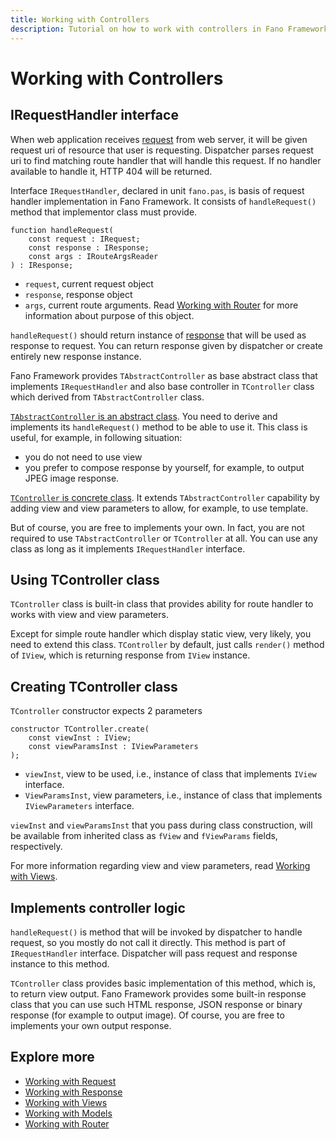 ```yaml
---
title: Working with Controllers
description: Tutorial on how to work with controllers in Fano Framework
---
```


<h1 class="major">Working with Controllers</h1>

## IRequestHandler interface

When web application receives [request](/working-with-request) from web server, it will be given
request uri of resource that user is requesting.
Dispatcher parses request uri to find matching route handler that will handle this request. If no handler available to handle it, HTTP 404 will be returned.

Interface `IRequestHandler`, declared in unit `fano.pas`, is basis of request handler implementation in Fano Framework. It consists of `handleRequest()` method that implementor class must provide.

```
function handleRequest(
    const request : IRequest;
    const response : IResponse;
    const args : IRouteArgsReader
) : IResponse;
```

- `request`, current request object
- `response`, response object
- `args`, current route arguments. Read [Working with Router](/working-with-router) for more information about purpose of this object.

`handleRequest()` should return instance of [response](/working-with-response) that will be used as response to request. You can return response given by dispatcher or create entirely new response instance.

Fano Framework provides `TAbstractController` as base abstract class that implements `IRequestHandler` and also base controller in `TController` class which derived from `TAbstractController` class.

[`TAbstractController` is an abstract class](https://github.com/fanoframework/fano/blob/master/src/Mvc/Controllers/AbstractControllerImpl.pas). You need to derive and implements its `handleRequest()` method to be able to use it. This class is useful, for example, in following situation:

- you do not need to use view
- you prefer to compose response by yourself, for example, to output JPEG image response.

[`TController` is concrete class](https://github.com/fanoframework/fano/blob/master/src/Mvc/Controllers/ControllerImpl.pas). It extends `TAbstractController` capability by adding view and view parameters to allow, for example, to use template.

But of course, you are free to implements your own. In fact, you are not required to use `TAbstractController` or `TController` at all. You can use any class as long as it implements `IRequestHandler` interface.

## Using TController class

`TController` class is built-in class that provides ability for route handler to works with view and view parameters.

Except for simple route handler which display static view, very likely, you need to extend this class. `TController` by default, just calls `render()` method of `IView`, which is
returning response from `IView` instance.

## Creating TController class

`TController` constructor expects 2 parameters

```
constructor TController.create(
    const viewInst : IView;
    const viewParamsInst : IViewParameters
);
```
- `viewInst`, view to be used, i.e., instance of class that implements `IView` interface.
- `ViewParamsInst`, view parameters, i.e., instance of class that implements `IViewParameters` interface.

`viewInst` and `viewParamsInst` that you pass during class construction, will be available from inherited class as `fView` and `fViewParams` fields, respectively.

For more information regarding view and view parameters, read [Working with Views](/working-with-views).

## Implements controller logic

`handleRequest()` is method that will be invoked by dispatcher to handle request, so you mostly do not call it directly.
This method is part of `IRequestHandler` interface. Dispatcher will pass request and response instance to this method.

`TController` class provides basic implementation of this method, which is, to return view output. Fano Framework provides some built-in response class that you can use such HTML response, JSON response or binary response (for example to output image). Of course, you are free to implements your own output response.

## Explore more

- [Working with Request](/working-with-request)
- [Working with Response](/working-with-response)
- [Working with Views](/working-with-views)
- [Working with Models](/working-with-models)
- [Working with Router](/working-with-router)

